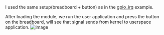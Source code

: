 I used the same setup(breadboard + button) as in the [gpio_irq](https://github.com/alperak/linux-kernel-module-driver-examples/tree/main/gpio_irq) example.

After loading the module, we run the user application and press the button on the breadboard, will see that signal sends from kernel to userspace application.
![image](https://github.com/alperak/linux-kernel-module-driver-examples/assets/55832382/44221694-15cb-4650-b65f-7fb0ad631246)
